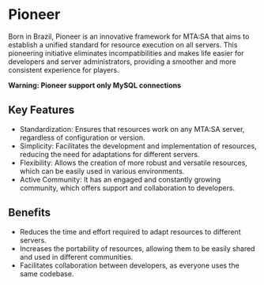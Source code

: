 # Pioneer
Born in Brazil, Pioneer is an innovative framework for MTA:SA that aims to establish a unified standard for resource execution on all servers. This pioneering initiative eliminates incompatibilities and makes life easier for developers and server administrators, providing a smoother and more consistent experience for players.

**<span color="red">Warning: Pioneer support only MySQL connections</span>**

## Key Features
- Standardization: Ensures that resources work on any MTA:SA server, regardless of configuration or version.
- Simplicity: Facilitates the development and implementation of resources, reducing the need for adaptations for different servers.
- Flexibility: Allows the creation of more robust and versatile resources, which can be easily used in various environments.
- Active Community: It has an engaged and constantly growing community, which offers support and collaboration to developers.

## Benefits
- Reduces the time and effort required to adapt resources to different servers.
- Increases the portability of resources, allowing them to be easily shared and used in different communities.
- Facilitates collaboration between developers, as everyone uses the same codebase.